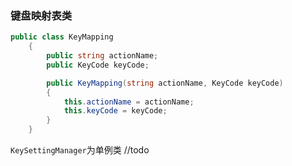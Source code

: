 ### 键盘映射表类

```csharp
public class KeyMapping
    {
        public string actionName;
        public KeyCode keyCode;

        public KeyMapping(string actionName, KeyCode keyCode)
        {
            this.actionName = actionName;
            this.keyCode = keyCode;
        }
    }
```

<code>KeySettingManager</code>为单例类
//todo